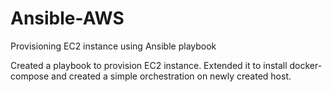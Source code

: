 # Ansible-AWS
Provisioning EC2 instance using Ansible playbook

Created a playbook to provision EC2 instance.
Extended it to install docker-compose and created a simple orchestration on newly created host.
